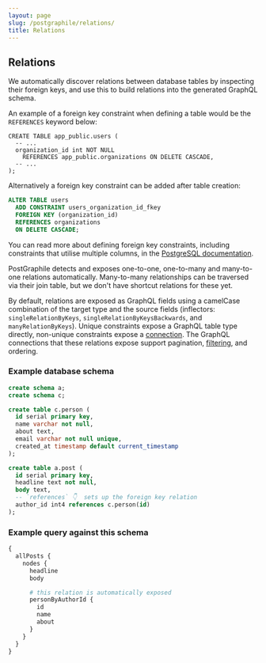```yaml
---
layout: page
slug: /postgraphile/relations/
title: Relations
---
```


## Relations

We automatically discover relations between database tables by inspecting
their foreign keys, and use this to build relations into the generated
GraphQL schema.

An example of a foreign key constraint when defining a table would be the
`REFERENCES` keyword below:

```sql{4}
CREATE TABLE app_public.users (
  -- ...
  organization_id int NOT NULL
    REFERENCES app_public.organizations ON DELETE CASCADE,
  -- ...
);
```

Alternatively a foreign key constraint can be added after table creation:

```sql
ALTER TABLE users
  ADD CONSTRAINT users_organization_id_fkey
  FOREIGN KEY (organization_id)
  REFERENCES organizations
  ON DELETE CASCADE;
```

You can read more about defining foreign key constraints, including
constraints that utilise multiple columns, in the [PostgreSQL
documentation](https://www.postgresql.org/docs/10/static/ddl-constraints.html#DDL-CONSTRAINTS-FK).

PostGraphile detects and exposes one-to-one, one-to-many and many-to-one
relations automatically. Many-to-many relationships can be traversed via
their join table, but we don't have shortcut relations for these yet.

By default, relations are exposed as GraphQL fields using a camelCase
combination of the target type and the source fields (inflectors:
`singleRelationByKeys`, `singleRelationByKeysBackwards`, and
`manyRelationByKeys`). Unique constraints expose a GraphQL table type
directly, non-unique constraints expose a
[connection](/postgraphile/connections/). The GraphQL connections that these
relations expose support pagination, [filtering](/postgraphile/filtering/),
and ordering.

### Example database schema

```sql
create schema a;
create schema c;

create table c.person (
  id serial primary key,
  name varchar not null,
  about text,
  email varchar not null unique,
  created_at timestamp default current_timestamp
);

create table a.post (
  id serial primary key,
  headline text not null,
  body text,
  -- `references` 👇  sets up the foreign key relation
  author_id int4 references c.person(id)
);
```

### Example query against this schema

```graphql
{
  allPosts {
    nodes {
      headline
      body

      # this relation is automatically exposed
      personByAuthorId {
        id
        name
        about
      }
    }
  }
}
```
